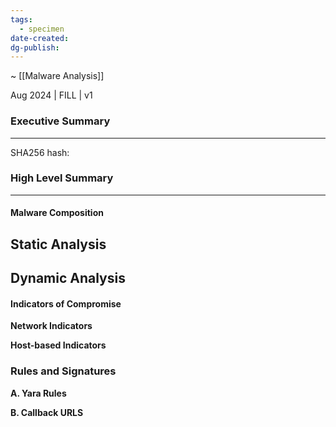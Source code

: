 ```yaml
---
tags:
  - specimen
date-created: 
dg-publish:
---
```

~ [[Malware Analysis]]

Aug 2024 | FILL | v1
### Executive Summary
---
SHA256 hash: 

### High Level Summary
---
#### Malware Composition

## Static Analysis

## Dynamic Analysis

#### Indicators of Compromise
**Network Indicators**

**Host-based Indicators**

### Rules and Signatures

**A. Yara Rules**

**B. Callback URLS**


